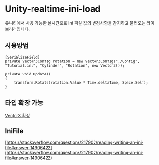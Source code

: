# Unity-realtime-ini-load
유니티에서 사용 가능한 실시간으로 Ini 파일 값의 변경사항을 감지하고 불러오는 라이브러리입니다.

## 사용방법
```
[SerializeField]
private Vector3Config rotation = new Vector3Config("./Config", "Tutorial.ini", "Cylinder", "Rotation", new Vector3());

private void Update()
{
	transform.Rotate(rotation.Value * Time.deltaTime, Space.Self);
}
```

## 타입 확장 가능
[Vector3 확장](https://github.com/wakeup5/Unity-realtime-ini-load/blob/master/Waker/Realtime-Load-Ini/Scripts/Types/Vector3Config.cs)

## IniFile
[https://stackoverflow.com/questions/217902/reading-writing-an-ini-file#answer-14906422](https://stackoverflow.com/questions/217902/reading-writing-an-ini-file#answer-14906422)
